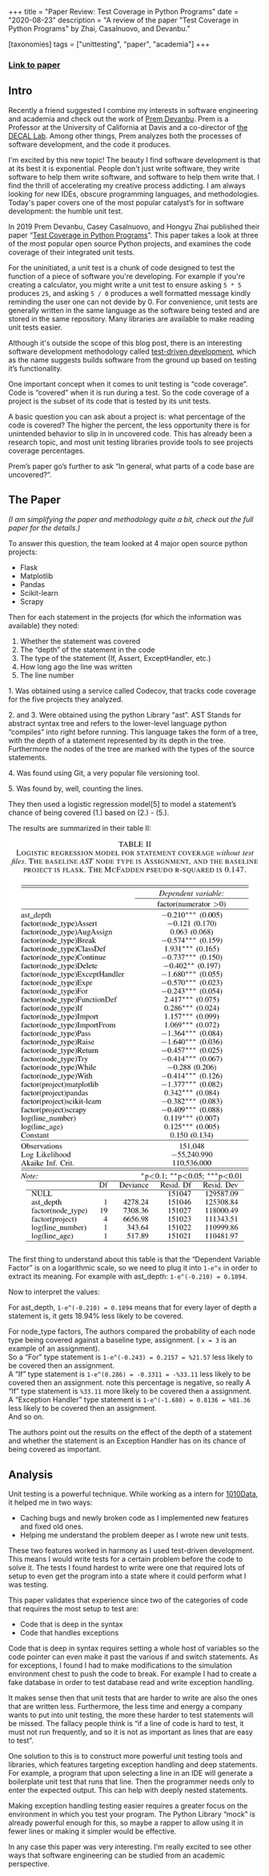 +++
title = "Paper Review: Test Coverage in Python Programs"
date = "2020-08-23"
description = "A review of the paper \"Test Coverage in Python Programs\" by Zhai, Casalnuovo, and Devanbu."


[taxonomies]
tags = ["unittesting", "paper", "academia"]
+++

### [**Link to paper**](https://www.cs.ucdavis.edu/~devanbu/msr2019.pdf)

## Intro
Recently a friend suggested I combine my interests in software engineering and academia and check out the work of [Prem Devanbu](https://www.cs.ucdavis.edu/~devanbu/). Prem is a Professor at the University of California at Davis and a co-director of [the DECAL Lab](https://decallab.cs.ucdavis.edu/). Among other things, Prem analyzes both the processes of software development, and the code it produces.

I'm excited by this new topic! The beauty I find software development is that at its best it is exponential. People don't just write software, they write software to help them write software, and software to help them write that. I find the thrill of accelerating my creative process addicting. I am always looking for new IDEs, obscure programming languages, and methodologies. Today's paper covers one of the most popular catalyst’s for in software development: the humble unit test.

In 2019 Prem Devanbu, Casey Casalnuovo, and Hongyu Zhai published their paper “[Test Coverage in Python Programs](ttps://www.cs.ucdavis.edu/~devanbu/msr2019.pdf)”. This paper takes a look at three of the most popular open source Python projects, and examines the code coverage of their integrated unit tests.

For the uninitiated, a unit test is a chunk of code designed to test the function of a piece of software you're developing. For example if you're creating a calculator, you might write a unit test to ensure asking `5 * 5` produces `25`, and asking `5 / 0`  produces a well formatted message kindly reminding the user one can not devide by 0. For convenience, unit tests are generally written in the same language as the software being tested and are stored in the same repository. Many libraries are available to make reading unit tests easier.

Although it's outside the scope of this blog post, there is an interesting software development methodology called [test-driven development](https://en.wikipedia.org/wiki/Test-driven_development), which as the name suggests builds software from the ground up based on testing it’s functionality.

One important concept when it comes to unit testing is “code coverage”. Code is “covered” when it is run during a test. So the code coverage of a project is the subset of its code that is tested by its unit tests.

A basic question you can ask about a project is: what percentage of the code is covered? The higher the percent, the less opportunity there is for unintended behavior to slip in in uncovered code. This has already been a research topic, and most unit testing libraries provide tools to see projects coverage percentages.

Prem’s paper go’s further to ask “In general, what parts of a code base are uncovered?”.

## The Paper
*(I am simplifying the paper and methodology quite a bit, check out the full paper for the details.)*

To answer this question, the team looked at 4 major open source python projects:
- Flask
- Matplotlib
- Pandas
- Scikit-learn
- Scrapy

Then for each statement in the projects (for which the information was available) they noted:
1. Whether the statement was covered
2. The “depth” of the statement in the code
3. The type of the statement (If, Assert, ExceptHandler, etc.)
4. How long ago the line was written
5. The line number

1\. Was obtained using a service called Codecov, that tracks code coverage for the five projects they analyzed.

2\. and 3. Were obtained using the python Library “ast”. AST Stands for abstract syntax tree and refers to the lower-level language python “compiles” into right before running. This language takes the form of a tree, with the depth of a  statement represented by its depth in the tree. Furthermore the nodes of the tree are marked with  the types of the source statements. 

4\. Was found using Git, a very popular file versioning tool.

5\.  Was found by, well, counting the lines.

They then used a logistic regression model[5] to model a statement’s chance of being covered (1.) based on (2.) - (5.).

The results are summarized in their table II:

![Table of data](/img/table001.png)

The first thing to understand about this table is that the “Dependent Variable Factor” is on a logarithmic scale, so we need to plug it into `1-e^x`  in order to extract its meaning.
For example with ast_depth: `1-e^(-0.210) = 0.1894`.

Now to interpret the values:

For ast_depth, `1-e^(-0.210) = 0.1894` means that for every layer of depth a statement is, it gets 18.94% less likely to be covered.

For node_type factors, The authors compared the probability of each node type  being covered against a baseline type, assignment. ( `x = 3`  is an example of an assignment).  
So a “For” type statement is `1-e^(-0.243) = 0.2157 = %21.57` less likely to be covered then an assignment.  
A “If” type statement is `1-e^(0.286) = -0.3311 = -%33.11` less likely to be covered then an assignment.  note this percentage is negative, so really A “If” type statement is `%33.11` more likely to be covered then a assignment.  
A “Exception Handler” type statement is `1-e^(-1.680) = 0.8136 = %81.36` less likely to be covered then an assignment.  
And so on.

The authors point out the results on the effect of the depth of a statement and whether the statement is an Exception Handler has on its chance of being covered as important.

## Analysis

Unit testing is a powerful technique. While working as a intern for [1010Data](https://www.1010data.com/), it helped me in two ways:
- Caching bugs and newly broken code as I implemented new features and fixed old ones.
- Helping me understand the problem deeper as I wrote new unit tests.

These two features worked in harmony as I used test-driven development. This means I would write tests for a certain problem before the code to solve it.
The tests I found hardest to write were one that required lots of setup to even get the program into a state where it could perform what I was testing.

This paper validates that experience since two of the categories of code that requires the most setup to test are:
- Code that is deep in the syntax
- Code that handles exceptions

Code that is deep in syntax requires setting a whole host of variables so the code pointer can even make it past the various if and switch statements.
As for exceptions, I found I had to make modifications to the simulation environment chest to push the code to break. For example I had to  create a fake database in order to test database read and write exception handling.

It makes sense then that unit tests that are harder to write are also the ones that are written less.
Furthermore, the less time and energy a company wants to put into unit testing, the more these harder to test statements will be missed.
The fallacy people think is “if a line of code is hard to test, it must not run frequently, and so it is not  as important as lines that are easy to test”.

One solution to this is to construct more powerful unit testing tools and libraries,  which features targeting exception handling and deep statements.  For example, a program that upon selecting a line in an IDE  will generate a boilerplate unit test that runs that line. Then the programmer needs only to enter the expected output.  This can help with deeply nested statements.

Making exception handling testing easier requires a greater focus on the environment in which you test your program. The Python Library “mock” is already  powerful enough for this, so maybe a rapper to allow using it in fewer lines or making it simpler would be effective.

In any case this paper was very interesting.  I'm really excited to see other ways that software engineering can be studied from an academic perspective.

